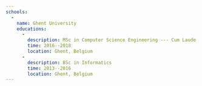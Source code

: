 ```yaml
---
schools:
  -
    name: Ghent University
    educations:
      -
        description: MSc in Computer Science Engineering --- Cum Laude
        time: 2016--2018
        location: Ghent, Belgium
      -
        description: BSc in Informatics
        time: 2013--2016
        location: Ghent, Belgium
---
```

